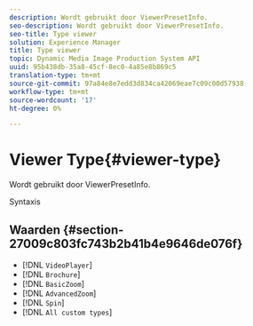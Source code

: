 ```yaml
---
description: Wordt gebruikt door ViewerPresetInfo.
seo-description: Wordt gebruikt door ViewerPresetInfo.
seo-title: Type viewer
solution: Experience Manager
title: Type viewer
topic: Dynamic Media Image Production System API
uuid: 95b438db-35a8-45cf-8ec0-4a85e8b869c5
translation-type: tm+mt
source-git-commit: 97a84e8e7edd3d834ca42069eae7c09c00d57938
workflow-type: tm+mt
source-wordcount: '17'
ht-degree: 0%

---
```



# Viewer Type{#viewer-type}

Wordt gebruikt door ViewerPresetInfo.

Syntaxis

## Waarden {#section-27009c803fc743b2b41b4e9646de076f}

* [!DNL `VideoPlayer`]
* [!DNL `Brochure`]
* [!DNL `BasicZoom`]
* [!DNL `AdvancedZoom`]
* [!DNL `Spin`]
* [!DNL `All custom types`]

